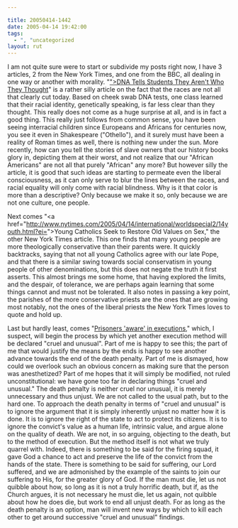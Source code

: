 ```yaml
---

title: 20050414-1442
date: 2005-04-14 19:42:00
tags:
  - ", "uncategorized
layout: rut
---
```


<p> I am not quite sure were to start or subdivide my
posts right now, I have 3 articles, 2 from the New York
Times, and one from the BBC, all dealing in one way or
another with morality.  "<a href="http://www.nytimes.com/2005/04/13/nyregion/13penn.html?ex=<?php
echo htmlentities("1271044800&en=b29f1005fcc27855&ei=5088&partner=rssnyt");
?>">DNA Tells Students They Aren't Who They Thought</a>" is a rather
silly article on the fact that the races are not all that clearly
cut today.  Based on cheek swab DNA tests, one class learned that
their racial identity, genetically speaking, is far less clear than
they thought.  This really does not come as a huge surprise at all,
and is in fact a good thing.  This really just follows from common
sense, you have been seeing interracial children since Europeans
and Africans for centuries now, you see it even in Shakespeare
("Othello"), and it surely must have been a reality of Roman times
as well, there is nothing new under the sun.  More recently, how
can you tell the stories of slave owners that our history books
glory in, depicting them at their worst, and not realize that our
"African Americans" are not all that purely "African" any more?
But however silly the article, it is good that such ideas are
starting to permeate even the liberal consciousness, as it can only
serve to blur the lines between the races, and racial equality will
only come with racial blindness.  Why is it that color is more
than a descriptive?  Only because we make it so, only because we
are not one culture, one people.</p>

Next comes "<a href="http://www.nytimes.com/2005/04/14/international/worldspecial2/14youth.html?ei=<?php
echo htmlentities("5088&en=b767f7e6ab615428&ex=1271131200&partner=rssnyt&pagewanted=print&position=");
?>">Young Catholics Seek to Restore Old Values on Sex</a>," the other
New York Times article.  This one finds that many young people are
more theologically conservative than their parents were.  It quickly
backtracks, saying that not all young Catholics agree with our late
Pope, and that there is a similar swing towards social conservatism
in young people of other denominations, but this does not negate the
truth it first asserts.  This almost brings me some home, that having
explored the limits, and the despair, of tolerance, we are perhaps
again learning that some things cannot and must not be tolerated.
It also notes in passing a key point, the parishes of the more
conservative priests are the ones that are growing most notably,
not the ones of the liberal priests the New York Times loves to
quote and hold up.

<p>Last but hardly least, comes "<a href="http://news.bbc.co.uk/2/hi/health/4444473.stm">Prisoners
'aware' in executions</a>," which, I suspect, will begin the process
by which yet another execution method will be declared "cruel and
unusual".  Part of me is happy to see this; the part of me that would
justify the means by the ends is happy to see another advance towards
the end of the death penalty.  Part of me is dismayed, how could
we overlook such an obvious concern as making sure that the person
was anesthetized?  Part of me hopes that it will simply be modified,
not ruled unconstitutional: we have gone too far in declaring things
"cruel and unusual."  The death penalty is neither cruel nor unusual,
it is merely unnecessary and thus unjust.  We are not called to the
usual path, but to the hard one.  To approach the death penalty
in terms of "cruel and unusual" is to ignore the argument that
it is simply inherently unjust no matter how it is done.  It is
to ignore the right of the state to act to protect its citizens.
It is to ignore the convict's value as a human life, intrinsic
value, and argue alone on the quality of death.  We are not, in so
arguing, objecting to the death, but to the method of execution.
But the method itself is not what we truly quarrel with.  Indeed,
there is something to be said for the firing squad, it gave God a
chance to act and preserve the life of the convict from the hands
of the state.  There is something to be said for suffering, our
Lord suffered, and we are admonished by the example of the saints
to join our suffering to His, for the greater glory of God.  If the
man must die, let us not quibble about how, so long as it is not
a truly horrific death, but if, as the Church argues, it is not
necessary he must die, let us again, not quibble about how he does
die, but work to end all unjust death.  For as long as the death
penalty is an option, man will invent new ways by which to kill
each other to get around successive "cruel and unusual" findings.</p>

